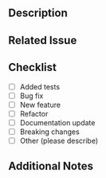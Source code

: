 ## Description

<!-- A brief description of what this pull request does. Why is this change being made? -->

## Related Issue

<!-- Link to the issue this pull request addresses (if applicable). -->
<issue-number>

## Checklist

- [ ] Added tests
- [ ] Bug fix
- [ ] New feature
- [ ] Refactor
- [ ] Documentation update
- [ ] Breaking changes
- [ ] Other (please describe)

## Additional Notes

<!-- Provide any additional context or notes about the pull request. -->
